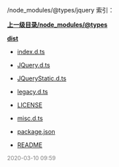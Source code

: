 /node_modules/@types/jquery 索引：


**[上一级目录/node_modules/@types](/node_modules/@types/index.md)**

**[dist](/node_modules/@types/jquery/dist/index.md)**

- [index.d.ts](/node_modules/@types/jquery/index.d.ts)

- [JQuery.d.ts](/node_modules/@types/jquery/JQuery.d.ts)

- [JQueryStatic.d.ts](/node_modules/@types/jquery/JQueryStatic.d.ts)

- [legacy.d.ts](/node_modules/@types/jquery/legacy.d.ts)

- [LICENSE](/node_modules/@types/jquery/LICENSE)

- [misc.d.ts](/node_modules/@types/jquery/misc.d.ts)

- [package.json](/node_modules/@types/jquery/package.json)

- [README](/node_modules/@types/jquery/README.md)


<font size=2 color='grey'> 2020-03-10 09:59 </font>
